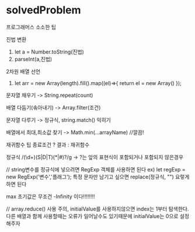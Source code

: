 # solvedProblem
프로그래머스 소소한 팁

진법 변환
1. let a = Number.toString(진법)
2. parseInt(a,진법)

2차원 배열 선언
1. let arr = new Array(length).fill().map((el)=>{
    return el = new Array()
});

문자열 채우기 -> String.repeat(count)

배열 다듬기(솎아내기) -> Array.filter(조건)

문자열 다루기 -> 정규식, string.match() 익히기

배열에서 최대,최소값 찾기 -> Math.min(...arrayName) //깔끔!

재귀함수 팁
종료조건 ? 결과 : 재귀함수

정규식
/(\d+)(S|D|T)(\*|#)?/g -> ?는 앞의 표현식이 포함되거나 포함되지 않은경우

// string변수를 정규식에 넣으려면 RegExp 객체를 사용하면 된다
ex) let regExp = new RegExp('변수','플래그');
특정 문자만 남기고 싶으면 replace(정규식, "") 요렇게 하면 된다

max 초기값은 무조건 -Infinity 이다!!!!!!!!

// array.reduce() 사용 주의, initialValue를 사용하지않으면 index는 1부터 탐색한다. 다른 배열과 함께 사용할때는 오류가 일어날수도 있기때문에 initialValue는 0으로 설정해주자
